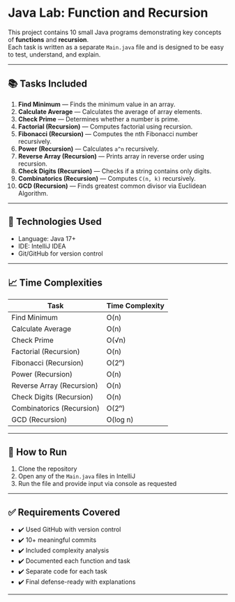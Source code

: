 # Java Lab: Function and Recursion

This project contains 10 small Java programs demonstrating key concepts of **functions** and **recursion**.  
Each task is written as a separate `Main.java` file and is designed to be easy to test, understand, and explain.

---

## 📚 Tasks Included

1. **Find Minimum** — Finds the minimum value in an array.
2. **Calculate Average** — Calculates the average of array elements.
3. **Check Prime** — Determines whether a number is prime.
4. **Factorial (Recursion)** — Computes factorial using recursion.
5. **Fibonacci (Recursion)** — Computes the nth Fibonacci number recursively.
6. **Power (Recursion)** — Calculates `a^n` recursively.
7. **Reverse Array (Recursion)** — Prints array in reverse order using recursion.
8. **Check Digits (Recursion)** — Checks if a string contains only digits.
9. **Combinatorics (Recursion)** — Computes `C(n, k)` recursively.
10. **GCD (Recursion)** — Finds greatest common divisor via Euclidean Algorithm.

---

## 🧠 Technologies Used

- Language: Java 17+
- IDE: IntelliJ IDEA
- Git/GitHub for version control

---

## 📈 Time Complexities

| Task                        | Time Complexity |
|-----------------------------|-----------------|
| Find Minimum                | O(n)            |
| Calculate Average           | O(n)            |
| Check Prime                 | O(√n)           |
| Factorial (Recursion)       | O(n)            |
| Fibonacci (Recursion)       | O(2ⁿ)           |
| Power (Recursion)           | O(n)            |
| Reverse Array (Recursion)   | O(n)            |
| Check Digits (Recursion)    | O(n)            |
| Combinatorics (Recursion)   | O(2ⁿ)           |
| GCD (Recursion)             | O(log n)        |

---

## 🚀 How to Run

1. Clone the repository
2. Open any of the `Main.java` files in IntelliJ
3. Run the file and provide input via console as requested

---

## ✅ Requirements Covered

- ✔️ Used GitHub with version control
- ✔️ 10+ meaningful commits
- ✔️ Included complexity analysis
- ✔️ Documented each function and task
- ✔️ Separate code for each task
- ✔️ Final defense-ready with explanations

---


